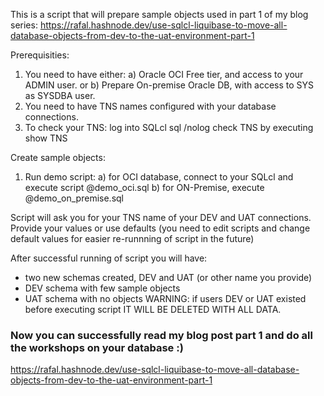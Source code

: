 This is a script that will prepare sample objects used in part 1 of my blog series:
https://rafal.hashnode.dev/use-sqlcl-liquibase-to-move-all-database-objects-from-dev-to-the-uat-environment-part-1

Prerequisities:
1. You need to have either:
a) Oracle OCI Free tier, and access to your ADMIN user.
or
b) Prepare On-premise Oracle DB, with access to SYS as SYSDBA user.
2. You need to have TNS names configured with your database connections.
3. To check your TNS:
log into SQLcl
  sql /nolog
check TNS by executing
  show TNS

Create sample objects:
1. Run demo script:
a) for OCI database, connect to your SQLcl and execute script @demo_oci.sql
b) for ON-Premise, execute @demo_on_premise.sql

Script will ask you for your TNS name of your DEV and UAT connections.
Provide your values or use defaults (you need to edit scripts and change default values for easier re-runnning of script in the future)

After successful running of script you will have:
- two new schemas created, DEV and UAT (or other name you provide)
- DEV schema with few sample objects
- UAT schema with no objects
WARNING: if users DEV or UAT existed before executing script IT WILL BE DELETED WITH ALL DATA.

### Now you can successfully read my blog post part 1 and do all the workshops on your database :)
https://rafal.hashnode.dev/use-sqlcl-liquibase-to-move-all-database-objects-from-dev-to-the-uat-environment-part-1

